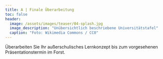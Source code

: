```yaml
---
title: A | Finale Überarbeitung
toc: false
header:
  image: /assets/images/teaser/04-splash.jpg
  image_description: "Unübersichtlich beschriebene Universitätstafel"
  caption: "Foto: Wikimedia Commons / CC0"
---
```


Überarbeiten Sie Ihr außerschulisches Lernkonzept bis zum vorgesehenen Präsentationstermin im Forst.
<!--more-->



